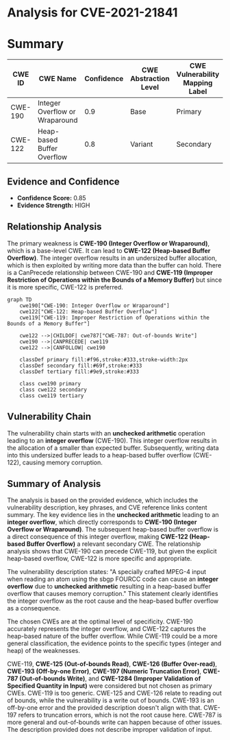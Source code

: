 # Analysis for CVE-2021-21841

# Summary
| CWE ID | CWE Name | Confidence | CWE Abstraction Level | CWE Vulnerability Mapping Label | CWE-Vulnerability Mapping Notes |
|---|---|---|---|---|---|
| CWE-190 | Integer Overflow or Wraparound | 0.9 | Base | Primary | Allowed |
| CWE-122 | Heap-based Buffer Overflow | 0.8 | Variant | Secondary | Allowed |

## Evidence and Confidence

*   **Confidence Score:** 0.85
*   **Evidence Strength:** HIGH

## Relationship Analysis
The primary weakness is **CWE-190 (Integer Overflow or Wraparound)**, which is a base-level CWE. It can lead to **CWE-122 (Heap-based Buffer Overflow)**. The integer overflow results in an undersized buffer allocation, which is then exploited by writing more data than the buffer can hold. There is a CanPrecede relationship between CWE-190 and **CWE-119 (Improper Restriction of Operations within the Bounds of a Memory Buffer)** but since it is more specific, CWE-122 is preferred.

```mermaid
graph TD
    cwe190["CWE-190: Integer Overflow or Wraparound"]
    cwe122["CWE-122: Heap-based Buffer Overflow"]
    cwe119["CWE-119: Improper Restriction of Operations within the Bounds of a Memory Buffer"]

    cwe122 -->|CHILDOF| cwe787["CWE-787: Out-of-bounds Write"]
    cwe190 -->|CANPRECEDE| cwe119
    cwe122 -->|CANFOLLOW| cwe190

    classDef primary fill:#f96,stroke:#333,stroke-width:2px
    classDef secondary fill:#69f,stroke:#333
    classDef tertiary fill:#9e9,stroke:#333

    class cwe190 primary
    class cwe122 secondary
    class cwe119 tertiary
```

## Vulnerability Chain
The vulnerability chain starts with an **unchecked arithmetic** operation leading to an **integer overflow** (CWE-190). This integer overflow results in the allocation of a smaller than expected buffer. Subsequently, writing data into this undersized buffer leads to a heap-based buffer overflow (CWE-122), causing memory corruption.

## Summary of Analysis
The analysis is based on the provided evidence, which includes the vulnerability description, key phrases, and CVE reference links content summary. The key evidence lies in the **unchecked arithmetic** leading to an **integer overflow**, which directly corresponds to **CWE-190 (Integer Overflow or Wraparound)**. The subsequent heap-based buffer overflow is a direct consequence of this integer overflow, making **CWE-122 (Heap-based Buffer Overflow)** a relevant secondary CWE. The relationship analysis shows that CWE-190 can precede CWE-119, but given the explicit heap-based overflow, CWE-122 is more specific and appropriate.

The vulnerability description states: "A specially crafted MPEG-4 input when reading an atom using the sbgp FOURCC code can cause an **integer overflow** due to **unchecked arithmetic** resulting in a heap-based buffer overflow that causes memory corruption." This statement clearly identifies the integer overflow as the root cause and the heap-based buffer overflow as a consequence.

The chosen CWEs are at the optimal level of specificity. CWE-190 accurately represents the integer overflow, and CWE-122 captures the heap-based nature of the buffer overflow. While CWE-119 could be a more general classification, the evidence points to the specific types (integer and heap) of the weaknesses.

CWE-119, **CWE-125 (Out-of-bounds Read)**, **CWE-126 (Buffer Over-read)**, **CWE-193 (Off-by-one Error)**, **CWE-197 (Numeric Truncation Error)**, **CWE-787 (Out-of-bounds Write)**, and **CWE-1284 (Improper Validation of Specified Quantity in Input)** were considered but not chosen as primary CWEs. CWE-119 is too generic. CWE-125 and CWE-126 relate to reading out of bounds, while the vulnerability is a write out of bounds. CWE-193 is an off-by-one error and the provided description doesn't align with that. CWE-197 refers to truncation errors, which is not the root cause here. CWE-787 is more general and out-of-bounds write can happen because of other issues. The description provided does not describe improper validation of input.